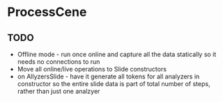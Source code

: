 # ProcessCene

## TODO
  * Offline mode - run once online and capture all the data statically so it needs no connections to run
  * Move all online/live operations to Slide constructors
  * on AllyzersSlide - have it generate all tokens for all analyzers in constructor so the entire slide data is part of total number of steps, rather than just one analzyer
